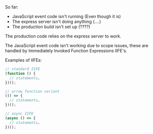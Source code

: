 So far:

* JavaScript event code isn't running (Even though it is)
* The express server isn't doing anything (....)
* The production build isn't set up (????)

The production code relies on the express server to work.

The JavaScript event code isn't working due to scope issues, these are handled by  Immediately Invoked Function Expressions IIFE's.


Examples of IIFEs:

```js
// standard IIFE
(function () {
  // statements…
})();

// arrow function variant
(() => {
  // statements…
})();

// async IIFE
(async () => {
  // statements…
})();
```